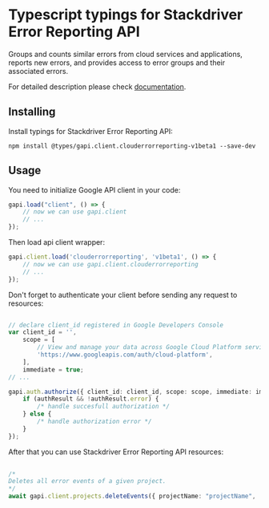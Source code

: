 # Typescript typings for Stackdriver Error Reporting API
Groups and counts similar errors from cloud services and applications, reports new errors, and provides access to error groups and their associated errors.

For detailed description please check [documentation](https://cloud.google.com/error-reporting/).

## Installing

Install typings for Stackdriver Error Reporting API:
```
npm install @types/gapi.client.clouderrorreporting-v1beta1 --save-dev
```

## Usage

You need to initialize Google API client in your code:
```typescript
gapi.load("client", () => { 
    // now we can use gapi.client
    // ... 
});
```

Then load api client wrapper:
```typescript
gapi.client.load('clouderrorreporting', 'v1beta1', () => {
    // now we can use gapi.client.clouderrorreporting
    // ... 
});
```

Don't forget to authenticate your client before sending any request to resources:
```typescript

// declare client_id registered in Google Developers Console
var client_id = '',
    scope = [     
        // View and manage your data across Google Cloud Platform services
        'https://www.googleapis.com/auth/cloud-platform',
    ],
    immediate = true;
// ...

gapi.auth.authorize({ client_id: client_id, scope: scope, immediate: immediate }, authResult => {
    if (authResult && !authResult.error) {
        /* handle succesfull authorization */
    } else {
        /* handle authorization error */
    }
});            
```

After that you can use Stackdriver Error Reporting API resources:

```typescript 
    
/* 
Deletes all error events of a given project.  
*/
await gapi.client.projects.deleteEvents({ projectName: "projectName",  });
```